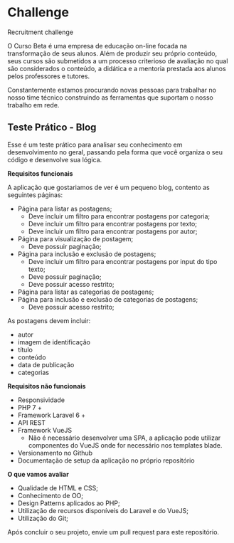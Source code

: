 # Challenge
Recruitment challenge


O Curso Beta é uma empresa de educação on-line focada na transformação de seus alunos. Além de produzir seu próprio conteúdo, seus cursos são submetidos a um processo criterioso de avaliação no qual são considerados o conteúdo, a didática e a mentoria prestada aos alunos pelos professores e tutores.


Constantemente estamos procurando novas pessoas para trabalhar no nosso time técnico construindo as ferramentas que suportam o nosso trabalho em rede.


Teste Prático - Blog
--------------------

Esse é um teste prático para analisar seu conhecimento em desenvolvimento no geral, passando pela forma que você organiza o seu código e desenvolve sua lógica.


**Requisitos funcionais**

A aplicação que gostariamos de ver é um pequeno blog, contento as seguintes páginas:

- Página para listar as postagens;
  - Deve incluir um filtro para encontrar postagens por categoria;
  - Deve incluir um filtro para encontrar postagens por texto;
  - Deve incluir um filtro para encontrar postagens por autor;
- Página para visualização de postagem;
  - Deve possuir paginação;
- Página para inclusão e exclusão de postagens;
  - Deve incluir um filtro para encontrar postagens por input do tipo texto;
  - Deve possuir paginação;
  - Deve possuir acesso restrito;
- Página para listar as categorias de postagens;
- Página para inclusão e exclusão de categorias de postagens;
  - Deve possuir acesso restrito;

As postagens devem incluir:

- autor
- imagem de identificação
- título
- conteúdo
- data de publicação
- categorias

**Requisitos não funcionais**

- Responsividade
- PHP 7 +
- Framework Laravel 6 +
- API REST
- Framework VueJS
  - Não é necessário desenvolver uma SPA, a aplicação pode utilizar componentes do VueJS onde for necessário nos templates blade.
- Versionamento no Github
- Documentação de setup da aplicação no próprio repositório

**O que vamos avaliar**

- Qualidade de HTML e CSS;
- Conhecimento de OO;
- Design Patterns aplicados ao PHP;
- Utilização de recursos disponíveis do Laravel e do VueJS;
- Utilização do Git;

Após concluir o seu projeto, envie um pull request para este repositório.
